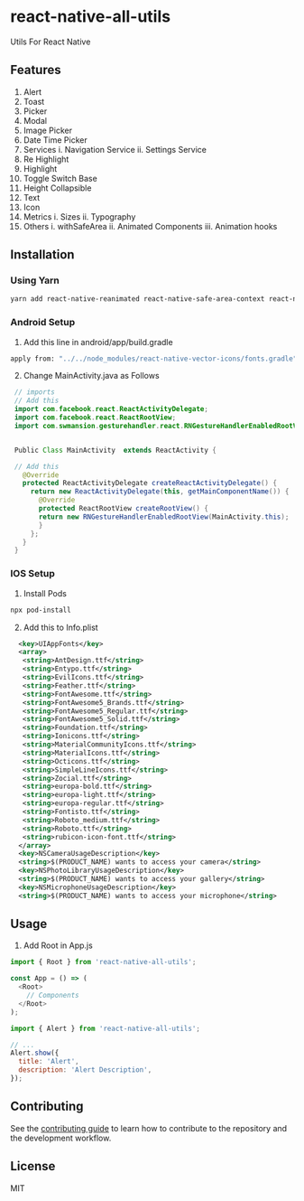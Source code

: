 # react-native-all-utils

Utils For React Native

## Features

  1. Alert
  2. Toast
  3. Picker
  4. Modal
  5. Image Picker
  6. Date Time Picker
  7. Services
    i. Navigation Service
    ii. Settings Service
  8. Re Highlight
  9. Highlight
  10. Toggle Switch Base
  11. Height Collapsible
  12. Text
  13. Icon
  14. Metrics
    i. Sizes
    ii. Typography
  15. Others
    i. withSafeArea
    ii. Animated Components
    iii. Animation hooks


## Installation

### Using Yarn
```sh
yarn add react-native-reanimated react-native-safe-area-context react-native-gesture-handler react-native-vector-icons react-native-redash react-native-safe-area-view @types/react-native-vector-icons react-native-image-crop-picker
```

### Android Setup

1.  Add this line in android/app/build.gradle

```sh
apply from: "../../node_modules/react-native-vector-icons/fonts.gradle"
```

2.  Change MainActivity.java as Follows

```java
 // imports
 // Add this
 import com.facebook.react.ReactActivityDelegate;
 import com.facebook.react.ReactRootView;
 import com.swmansion.gesturehandler.react.RNGestureHandlerEnabledRootView;


 Public Class MainActivity  extends ReactActivity {

 // Add this
   @Override
   protected ReactActivityDelegate createReactActivityDelegate() {
     return new ReactActivityDelegate(this, getMainComponentName()) {
       @Override
       protected ReactRootView createRootView() {
       return new RNGestureHandlerEnabledRootView(MainActivity.this);
       }
     };
   }
 }
```

### IOS Setup

1. Install Pods

```sh
npx pod-install
```

2. Add this to Info.plist

```xml
  <key>UIAppFonts</key>
  <array>
   <string>AntDesign.ttf</string>
   <string>Entypo.ttf</string>
   <string>EvilIcons.ttf</string>
   <string>Feather.ttf</string>
   <string>FontAwesome.ttf</string>
   <string>FontAwesome5_Brands.ttf</string>
   <string>FontAwesome5_Regular.ttf</string>
   <string>FontAwesome5_Solid.ttf</string>
   <string>Foundation.ttf</string>
   <string>Ionicons.ttf</string>
   <string>MaterialCommunityIcons.ttf</string>
   <string>MaterialIcons.ttf</string>
   <string>Octicons.ttf</string>
   <string>SimpleLineIcons.ttf</string>
   <string>Zocial.ttf</string>
   <string>europa-bold.ttf</string>
   <string>europa-light.ttf</string>
   <string>europa-regular.ttf</string>
   <string>Fontisto.ttf</string>
   <string>Roboto_medium.ttf</string>
   <string>Roboto.ttf</string>
   <string>rubicon-icon-font.ttf</string>
  </array>
  <key>NSCameraUsageDescription</key>
  <string>$(PRODUCT_NAME) wants to access your camera</string>
  <key>NSPhotoLibraryUsageDescription</key>
  <string>$(PRODUCT_NAME) wants to access your gallery</string>
  <key>NSMicrophoneUsageDescription</key>
  <string>$(PRODUCT_NAME) wants to access your microphone</string>
```

## Usage

1. Add Root in App.js

```js
import { Root } from 'react-native-all-utils';

const App = () => (
  <Root>
    // Components
  </Root>
);
```

```js
import { Alert } from 'react-native-all-utils';

// ...
Alert.show({
  title: 'Alert',
  description: 'Alert Description',
});
```

## Contributing

See the [contributing guide](CONTRIBUTING.md) to learn how to contribute to the repository and the development workflow.

## License

MIT
